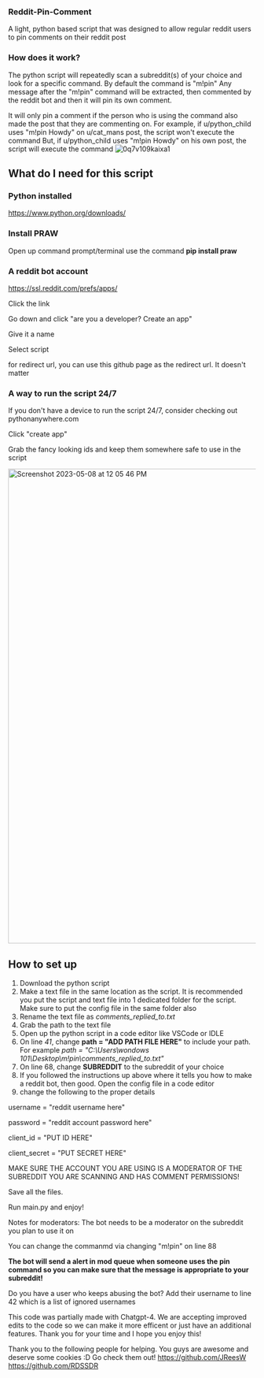 ### Reddit-Pin-Comment
A light, python based script that was designed to allow regular reddit users to pin comments on their reddit post


### How does it work?
The python script will repeatedly scan a subreddit(s) of your choice and look for a specific command. By default the command is "m!pin"
Any message after the "m!pin" command will be extracted, then commented by the reddit bot and then it will pin its own comment.

It will only pin a comment if the person who is using the command also made the post that they are commenting on.
For example, if u/python_child uses "m!pin Howdy" on u/cat_mans post, the script won't execute the command
But, if u/python_child uses "m!pin Howdy" on his own post, the script will execute the command
![0q7v109kaixa1](https://user-images.githubusercontent.com/112908676/236886714-34bea20c-2cef-4909-9d62-d514233aaf11.jpeg)


## What do I need for this script
### Python installed
https://www.python.org/downloads/

### Install PRAW
Open up command prompt/terminal
use the command
**pip install praw**

### A reddit bot account
https://ssl.reddit.com/prefs/apps/

Click the link

Go down and click "are you a developer? Create an app"

Give it a name

Select script

for redirect url, you can use this github page as the redirect url. It doesn't matter

### A way to run the script 24/7 
If you don't have a device to run the script 24/7, consider checking out pythonanywhere.com

Click "create app"

Grab the fancy looking ids and keep them somewhere safe to use in the script

<img width="964" alt="Screenshot 2023-05-08 at 12 05 46 PM" src="https://user-images.githubusercontent.com/112908676/236886306-2466303c-717f-4b03-822e-fec18e52944d.png">



## How to set up
1) Download the python script
2) Make a text file in the same location as the script. It is recommended you put the script and text file into 1 dedicated folder for the script. Make sure to put the config file in the same folder also
3) Rename the text file as *comments_replied_to.txt*
4) Grab the path to the text file
5) Open up the python script in a code editor like VSCode or IDLE
6) On line *41*, change **path = "ADD PATH FILE HERE"** to include your path. For example *path = "C:\\Users\\wondows 101\\Desktop\\m!pin\\comments_replied_to.txt"*
7) On line 68, change **SUBREDDIT** to the subreddit of your choice
8) If you followed the instructions up above where it tells you how to make a reddit bot, then good. Open the config file in a code editor
9) change the following to the proper details

username = "reddit username here"

password = "reddit account password here"

client_id = "PUT ID HERE"

client_secret = "PUT SECRET HERE"

MAKE SURE THE ACCOUNT YOU ARE USING IS A MODERATOR OF THE SUBREDDIT YOU ARE SCANNING AND HAS COMMENT PERMISSIONS!

Save all the files.

Run main.py and enjoy!



Notes for moderators:
The bot needs to be a moderator on the subreddit you plan to use it on

You can change the commanmd via changing "m!pin" on line 88

**The bot will send a alert in mod queue when someone uses the pin command so you can make sure that the message is appropriate to your subreddit!**

Do you have a user who keeps abusing the bot? Add their username to line 42 which is a list of ignored usernames




This code was partially made with Chatgpt-4. We are accepting improved edits to the code so we can make it more efficent or just have an additional features. Thank you for your time and I hope you enjoy this!


Thank you to the following people for helping. You guys are awesome and deserve some cookies :D
Go check them out!
https://github.com/JReesW
https://github.com/RDSSDR
